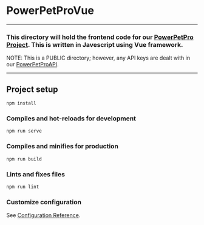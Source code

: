 # PowerPetProVue

---

### This directory will hold the frontend code for our [PowerPetPro Project](https://github.com/JustinDo720/PowerPetPro). This is written in Javescript using Vue framework.
NOTE: This is a PUBLIC directory; however, any API keys are dealt with in our [PowerPetProAPI](https://github.com/JustinDo720/PowerPetProAPI/).

---
## Project setup
```
npm install
```

### Compiles and hot-reloads for development
```
npm run serve
```

### Compiles and minifies for production
```
npm run build
```

### Lints and fixes files
```
npm run lint
```

### Customize configuration
See [Configuration Reference](https://cli.vuejs.org/config/).
